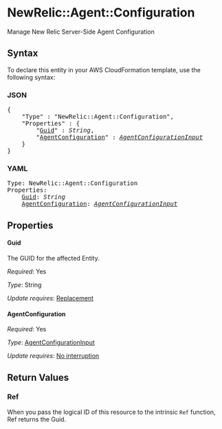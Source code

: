 # NewRelic::Agent::Configuration

Manage New Relic Server-Side Agent Configuration

## Syntax

To declare this entity in your AWS CloudFormation template, use the following syntax:

### JSON

<pre>
{
    "Type" : "NewRelic::Agent::Configuration",
    "Properties" : {
        "<a href="#guid" title="Guid">Guid</a>" : <i>String</i>,
        "<a href="#agentconfiguration" title="AgentConfiguration">AgentConfiguration</a>" : <i><a href="agentconfigurationinput.md">AgentConfigurationInput</a></i>
    }
}
</pre>

### YAML

<pre>
Type: NewRelic::Agent::Configuration
Properties:
    <a href="#guid" title="Guid">Guid</a>: <i>String</i>
    <a href="#agentconfiguration" title="AgentConfiguration">AgentConfiguration</a>: <i><a href="agentconfigurationinput.md">AgentConfigurationInput</a></i>
</pre>

## Properties

#### Guid

The GUID for the affected Entity.

_Required_: Yes

_Type_: String

_Update requires_: [Replacement](https://docs.aws.amazon.com/AWSCloudFormation/latest/UserGuide/using-cfn-updating-stacks-update-behaviors.html#update-replacement)

#### AgentConfiguration

_Required_: Yes

_Type_: <a href="agentconfigurationinput.md">AgentConfigurationInput</a>

_Update requires_: [No interruption](https://docs.aws.amazon.com/AWSCloudFormation/latest/UserGuide/using-cfn-updating-stacks-update-behaviors.html#update-no-interrupt)

## Return Values

### Ref

When you pass the logical ID of this resource to the intrinsic `Ref` function, Ref returns the Guid.

